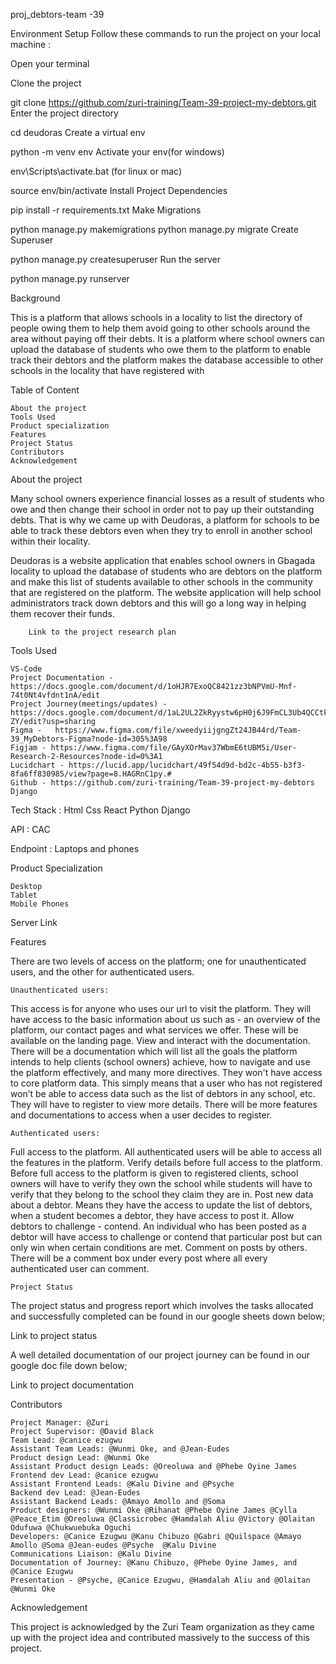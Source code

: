 proj_debtors-team -39

Environment Setup
Follow these commands to run the project on your local machine :

Open your terminal

Clone the project

git clone https://github.com/zuri-training/Team-39-project-my-debtors.git
Enter the project directory

cd deudoras
Create a virtual env

python -m venv env
Activate your env(for windows)

env\Scripts\activate.bat
(for linux or mac)

source env/bin/activate
Install Project Dependencies

pip install -r requirements.txt
Make Migrations

python manage.py makemigrations
python manage.py migrate
Create Superuser

python manage.py createsuperuser
Run the server

python manage.py runserver

Background

This is a platform that allows schools in a locality to list the directory of people owing them to help them avoid going to other schools around the area without paying off their debts. It is a platform where school owners can upload the database of students who owe them to the platform to enable track their debtors and the platform makes the database accessible to other schools in the locality that have registered with

Table of Content

    About the project
    Tools Used
    Product specialization
    Features
    Project Status
    Contributors
    Acknowledgement

About the project

Many school owners experience financial losses as a result of students who owe and then change their school in order not to pay up their outstanding debts. That is why we came up with Deudoras, a platform for schools to be able to track these debtors even when they try to enroll in another school within their locality.

Deudoras is a website application that enables school owners in Gbagada locality to upload the database of students who are debtors on the platform and make this list of students available to other schools in the community that are registered on the platform. The website application will help school administrators track down debtors and this will go a long way in helping them recover their funds.

        Link to the project research plan

Tools Used

    VS-Code
    Project Documentation - https://docs.google.com/document/d/1oHJR7ExoQC8421zz3bNPVmU-Mnf-74t0Nt4vfdnt1nA/edit
    Project Journey(meetings/updates) - https://docs.google.com/document/d/1aL2UL2ZkRyystw6pH0j6J9FmCL3Ub4QCCtkrAkpS-ZY/edit?usp=sharing
    Figma -   https://www.figma.com/file/xweedyiijgngZt24JB44rd/Team-39_MyDebtors-Figma?node-id=305%3A98
    Figjam - https://www.figma.com/file/GAyXOrMav37WbmE6tUBM5i/User-Research-2-Resources?node-id=0%3A1
    Lucidchart - https://lucid.app/lucidchart/49f54d9d-bd2c-4b55-b3f3-8fa6ff830985/view?page=8.HAGRnC1py.#
    Github - https://github.com/zuri-training/Team-39-project-my-debtors
    Django

Tech Stack : Html Css React Python Django

API : CAC

Endpoint : Laptops and phones

Product Specialization

    Desktop
    Tablet
    Mobile Phones

Server Link

Features

There are two levels of access on the platform; one for unauthenticated users, and the other for authenticated users.

    Unauthenticated users:

This access is for anyone who uses our url to visit the platform.
They will have access to the basic information about us such as - an overview of the platform, our contact pages and what services we offer. These will be available on the landing page.
View and interact with the documentation. There will be a documentation which will list all the goals the platform intends to help clients (school owners) achieve, how to navigate and use the platform effectively, and many more directives.
They won't have access to core platform data. This simply means that a user who has not registered won’t be able to access data such as the list of debtors in any school, etc.
They will have to register to view more details. There will be more features and documentations to access when a user decides to register.

    Authenticated users:

Full access to the platform. All authenticated users will be able to access all the features in the platform.
Verify details before full access to the platform. Before full access to the platform is given to registered clients, school owners will have to verify they own the school while students will have to verify that they belong to the school they claim they are in.
Post new data about a debtor. Means they have the access to update the list of debtors, when a student becomes a debtor, they have access to post it.
Allow debtors to challenge - contend. An individual who has been posted as a debtor will have access to challenge or contend that particular post but can only win when certain conditions are met.
Comment on posts by others. There will be a comment box under every post where all every authenticated user can comment.

    Project Status

The project status and progress report which involves the tasks allocated and successfully completed can be found in our google sheets down below;

Link to project status

A well detailed documentation of our project journey can be found in our google doc file down below;

Link to project documentation

Contributors

    Project Manager: @Zuri
    Project Supervisor: @David Black
    Team Lead: @canice ezugwu
    Assistant Team Leads: @Wunmi Oke, and @Jean-Eudes
    Product design Lead: @Wunmi Oke
    Assistant Product design Leads: @Oreoluwa and @Phebe Oyine James
    Frontend dev Lead: @canice ezugwu
    Assistant Frontend Leads: @Kalu Divine and @Psyche
    Backend dev Lead: @Jean-Eudes
    Assistant Backend Leads: @Amayo Amollo and @Soma
    Product designers: @Wunmi Oke @Rihanat @Phebe Oyine James @Cylla  @Peace_Etim @Oreoluwa @Classicrobec @Hamdalah Aliu @Victory @Olaitan Odufuwa @Chukwuebuka Oguchi
    Developers: @Canice Ezugwu @Kanu Chibuzo @Gabri @Quilspace @Amayo Amollo @Soma @Jean-eudes @Psyche  @Kalu Divine
    Communications Liaison: @Kalu Divine
    Documentation of Journey: @Kanu Chibuzo, @Phebe Oyine James, and @Canice Ezugwu
    Presentation - @Psyche, @Canice Ezugwu, @Hamdalah Aliu and @Olaitan @Wunmi Oke

Acknowledgement

This project is acknowledged by the Zuri Team organization as they came up with the project idea and contributed massively to the success of this project.
